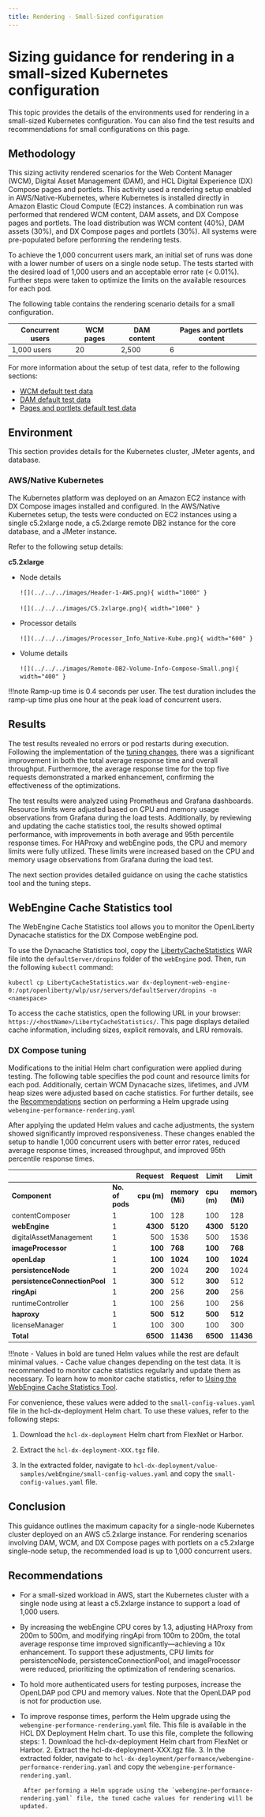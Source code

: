 ```yaml
---
title: Rendering - Small-Sized configuration
---
```


# Sizing guidance for rendering in a small-sized Kubernetes configuration

This topic provides the details of the environments used for rendering in a small-sized Kubernetes configuration. You can also find the test results and recommendations for small configurations on this page.

## Methodology

This sizing activity rendered scenarios for the Web Content Manager (WCM), Digital Asset Management (DAM), and HCL Digital Experience (DX) Compose pages and portlets. This activity used a rendering setup enabled in AWS/Native-Kubernetes, where Kubernetes is installed directly in Amazon Elastic Cloud Compute (EC2) instances. A combination run was performed that rendered WCM content, DAM assets, and DX Compose pages and portlets. The load distribution was WCM content (40%), DAM assets (30%), and DX Compose pages and portlets (30%). All systems were pre-populated before performing the rendering tests.

To achieve the 1,000 concurrent users mark, an initial set of runs was done with a lower number of users on a single node setup. The tests started with the desired load of 1,000 users and an acceptable error rate (< 0.01%). Further steps were taken to optimize the limits on the available resources for each pod.

The following table contains the rendering scenario details for a small configuration. 

| Concurrent users     |  WCM pages         |  DAM content         |  Pages and portlets content   |
| -------------------- | ------------------ | -------------------- | ----------------------------- |
| 1,000 users          | 20                 | 2,500                |    6                          |

For more information about the setup of test data, refer to the following sections:

- [WCM default test data](./index.md#wcm-default-test-data)
- [DAM default test data](./index.md#dam-default-test-data)
- [Pages and portlets default test data](./index.md#pages-and-portlets-default-test-data)

## Environment

This section provides details for the Kubernetes cluster, JMeter agents, and database.

### AWS/Native Kubernetes

The Kubernetes platform was deployed on an Amazon EC2 instance with DX Compose images installed and configured. In the AWS/Native Kubernetes setup, the tests were conducted on EC2 instances using a single c5.2xlarge node, a c5.2xlarge remote DB2 instance for the core database, and a JMeter instance.

Refer to the following setup details:

**c5.2xlarge**

- Node details

      ![](../../../images/Header-1-AWS.png){ width="1000" }
      
      ![](../../../images/C5.2xlarge.png){ width="1000" }

- Processor details

      ![](../../../images/Processor_Info_Native-Kube.png){ width="600" }

- Volume details

      ![](../../../images/Remote-DB2-Volume-Info-Compose-Small.png){ width="400" }


!!!note
      Ramp-up time is 0.4 seconds per user. The test duration includes the ramp-up time plus one hour at the peak load of concurrent users.


## Results

The test results revealed no errors or pod restarts during execution. Following the implementation of the [tuning changes](./rendering_small_config.md#dx-compose-tuning), there was a significant improvement in both the total average response time and overall throughput. Furthermore, the average response time for the top five requests demonstrated a marked enhancement, confirming the effectiveness of the optimizations.

The test results were analyzed using Prometheus and Grafana dashboards. Resource limits were adjusted based on CPU and memory usage observations from Grafana during the load tests. Additionally, by reviewing and updating the cache statistics tool, the results showed optimal performance, with improvements in both average and 95th percentile response times. For HAProxy and webEngine pods, the CPU and memory limits were fully utilized. These limits were increased based on the CPU and memory usage observations from Grafana during the load test.

The next section provides detailed guidance on using the cache statistics tool and the tuning steps.

## WebEngine Cache Statistics tool

The WebEngine Cache Statistics tool allows you to monitor the OpenLiberty Dynacache statistics for the DX Compose webEngine pod.

To use the Dynacache Statistics tool, copy the [LibertyCacheStatistics](./LibertyCacheStatistics.war) WAR file into the `defaultServer/dropins` folder of the `webEngine` pod.  Then, run the following `kubectl` command:

```
kubectl cp LibertyCacheStatistics.war dx-deployment-web-engine-0:/opt/openliberty/wlp/usr/servers/defaultServer/dropins -n <namespace>
```
To access the cache statistics, open the following URL in your browser: `https://<hostName>/LibertyCacheStatistics/`. This page displays detailed cache information, including sizes, explicit removals, and LRU removals.

### DX Compose tuning

Modifications to the initial Helm chart configuration were applied during testing. The following table specifies the pod count and resource limits for each pod. Additionally, certain WCM Dynacache sizes, lifetimes, and JVM heap sizes were adjusted based on cache statistics. For further details, see the [Recommendations](./rendering_small_config.md/#recommendations) section on performing a Helm upgrade using `webengine-performance-rendering.yaml`

After applying the updated Helm values and cache adjustments, the system showed significantly improved responsiveness. These changes enabled the setup to handle 1,000 concurrent users with better error rates, reduced average response times, increased throughput, and improved 95th percentile response times.

|  |  | Request | Request | Limit | Limit |
|---|---|---:|---|---|---|
| **Component** | **No. of pods** | **cpu (m)<br>** | **memory (Mi)<br>** | **cpu (m)<br>** | **memory (Mi)<br>** |
| contentComposer | 1 | 100 | 128 | 100 | 128 |
| **webEngine** | 1 | **4300** | **5120** | **4300** | **5120** |
| digitalAssetManagement | 1 | 500 | 1536 | 500 | 1536 |
| **imageProcessor** | 1 | **100** | **768** | **100** | **768** |
| **openLdap** | 1 | **100** | **1024** | **100** | **1024** |
| **persistenceNode** | 1 | **200** | 1024 | **200** | 1024 |
| **persistenceConnectionPool** | 1 | **300** | 512 | **300** | 512 |
| **ringApi** | 1 | **200** | 256 | **200** | 256 |
| runtimeController | 1 | 100 | 256 | 100 | 256 |
| **haproxy** | 1 | **500** | **512** | **500** | **512** |
| licenseManager | 1 | 100 | 300 | 100 | 300 |
| **Total** | | **6500** | **11436** | **6500** | **11436** |


!!!note
     - Values in bold are tuned Helm values while the rest are default minimal values.
     - Cache value changes depending on the test data. It is recommended to monitor cache statistics regularly and update them as necessary. To learn how to monitor cache statistics, refer to [Using the WebEngine Cache Statistics Tool](./rendering_small_config.md#webengine-cache-statistics-tool).
     
For convenience, these values were added to the `small-config-values.yaml` file in the hcl-dx-deployment Helm chart. To use these values, refer to the following steps:

1. Download the `hcl-dx-deployment` Helm chart from FlexNet or Harbor.

2. Extract the `hcl-dx-deployment-XXX.tgz` file.

3. In the extracted folder, navigate to `hcl-dx-deployment/value-samples/webEngine/small-config-values.yaml` and copy the `small-config-values.yaml` file.

## Conclusion

This guidance outlines the maximum capacity for a single-node Kubernetes cluster deployed on an AWS c5.2xlarge instance. For rendering scenarios involving DAM, WCM, and DX Compose pages with portlets on a c5.2xlarge single-node setup, the recommended load is up to 1,000 concurrent users.

## Recommendations

- For a small-sized workload in AWS, start the Kubernetes cluster with a single node using at least a c5.2xlarge instance to support a load of 1,000 users.

- By increasing the webEngine CPU cores by 1.3, adjusting HAProxy from 200m to 500m, and modifying ringApi from 100m to 200m, the total average response time improved significantly—achieving a 10x enhancement. To support these adjustments, CPU limits for persistenceNode, persistenceConnectionPool, and imageProcessor were reduced, prioritizing the optimization of rendering scenarios.

- To hold more authenticated users for testing purposes, increase the OpenLDAP pod CPU and memory values. Note that the OpenLDAP pod is not for production use.

- To improve response times, perform the Helm upgrade using the `webengine-performance-rendering.yaml` file. This file is available in the HCL DX Deployment Helm chart. To use this file, complete the following steps:
       1. Download the hcl-dx-deployment Helm chart from FlexNet or Harbor.
       2. Extract the hcl-dx-deployment-XXX.tgz file.
       3. In the extracted folder, navigate to `hcl-dx-deployment/performance/webengine-performance-rendering.yaml` and copy the `webengine-performance-rendering.yaml`.

       After performing a Helm upgrade using the `webengine-performance-rendering.yaml` file, the tuned cache values for rendering will be updated.